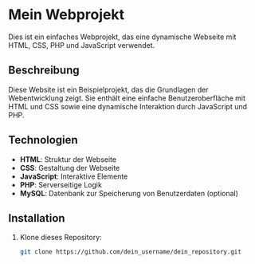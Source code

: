 # Mein Webprojekt

Dies ist ein einfaches Webprojekt, das eine dynamische Webseite mit HTML, CSS, PHP und JavaScript verwendet.

## Beschreibung

Diese Website ist ein Beispielprojekt, das die Grundlagen der Webentwicklung zeigt. Sie enthält eine einfache Benutzeroberfläche mit HTML und CSS sowie eine dynamische Interaktion durch JavaScript und PHP.

## Technologien

- **HTML**: Struktur der Webseite
- **CSS**: Gestaltung der Webseite
- **JavaScript**: Interaktive Elemente
- **PHP**: Serverseitige Logik
- **MySQL**: Datenbank zur Speicherung von Benutzerdaten (optional)

## Installation

1. Klone dieses Repository:
   ```bash
   git clone https://github.com/dein_username/dein_repository.git

